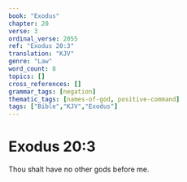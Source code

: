 ```yaml
---
book: "Exodus"
chapter: 20
verse: 3
ordinal_verse: 2055
ref: "Exodus 20:3"
translation: "KJV"
genre: "Law"
word_count: 8
topics: []
cross_references: []
grammar_tags: [negation]
thematic_tags: [names-of-god, positive-command]
tags: ["Bible","KJV","Exodus"]
---
```


# Exodus 20:3

Thou shalt have no other gods before me.
